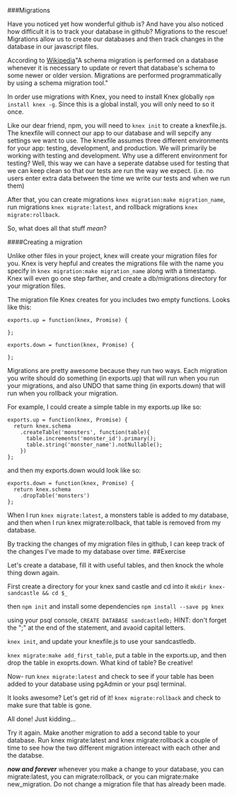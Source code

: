 ###Migrations

Have you noticed yet how wonderful github is? And have you also noticed how difficult it is to track  your database in github? Migrations to the rescue! Migrations allow us to create our databases and then track changes in the database in our javascript files.

According to [Wikipedia](https://en.wikipedia.org/wiki/Schema_migration)"A schema migration is performed on a database whenever it is necessary to update or revert that database's schema to some newer or older version. Migrations are performed programmatically by using a schema migration tool."

In order use migrations with Knex, you need to install Knex globally `npm install knex -g`. Since this is a global install, you will only need to so it once.

Like our dear friend, npm, you will need to `knex init` to create a knexfile.js. The knexfile will connect our app to our database and will sepcify any settings we want to use. The knexfile assumes three different environments for your app: testing, development, and production. We will primarily be working with testing and development. Why use a different environment for testing? Well, this way we can have a seperate databse used for testing that we can keep clean so that our tests are run the way we expect. (i.e. no users enter extra data between the time we write our tests and when we run them)

After that, you can create migrations `knex migration:make migration_name`, run migrations `knex migrate:latest`, and rollback migrations `knex migrate:rollback`.

So, what does all that stuff *mean*? 

####Creating a migration

Unlike other files in your project, knex will create your migration files for  you. Knex is very hepful and creates the migrations file with the name you specify in `knex migration:make migration_name` along with a timestamp. Knex will even go one step farther, and create a db/migrations directory for your migration files.

The migration file Knex creates for you includes two empty functions.
Looks like this:

```
exports.up = function(knex, Promise) {
  
};

exports.down = function(knex, Promise) {
  
};
```
Migrations are pretty awesome because they run two ways. Each migration you write should do something (in exports.up) that will run when you run your migrations, and also UNDO that same thing (in exports.down) that will run when you rollback your migration.

For example, I could create  a simple table in my exports.up  like so:
```
exports.up = function(knex, Promise) {
  return knex.schema
    .createTable('monsters', function(table){
      table.increments('monster_id').primary();
      table.string('monster_name').notNullable();
    })
};
```

and then my exports.down would look like so:
```
exports.down = function(knex, Promise) {
  return knex.schema
    .dropTable('monsters')
};
```

When I run `knex migrate:latest`, a monsters table is added to my database, and then when I run knex migrate:rollback, that table is removed from my database.

By tracking the changes of my migration files in github, I can keep track of the changes I've made to my database over time.
##Exercise

Let's create a database, fill it with useful tables, and then knock the whole thing down again.

First create a directory for your knex sand castle and cd into it
```mkdir knex-sandcastle && cd $_```

then `npm init` and install some dependencies
`npm install --save pg knex`

using your psql console, `CREATE DATABASE sandcastledb;` 
HINT: don't forget the ";" at the end of the statement, and avaoid capital letters.

`knex init`, and update your knexfile.js to use your sandcastledb.

`knex migrate:make add_first_table`, put a table in the exports.up, and then drop the table in exoprts.down. What kind of table? Be creative!

Now- run `knex migrate:latest` and check to see if your table has been added to your database using pgAdmin or your psql terminal.

It looks awesome? Let's get rid of it! `knex migrate:rollback` and check to make sure that table is gone.

All done!
Just kidding... 

Try it again. Make another migration to add a second table to your database. Run knex migrate:latest and knex migrate:rollback a couple of time to see how the two different migration intereact with each other and the databse.

***now and forever*** whenever you make a change to your database, you can migrate:latest, you can migrate:rollback, or you can migrate:make new_migration. Do not change a migration file that has already been made.